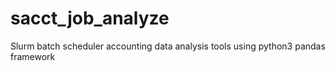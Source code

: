 # sacct_job_analyze
Slurm batch scheduler accounting data analysis tools using python3 pandas framework
